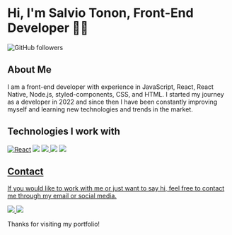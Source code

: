 <h1>Hi, I'm Salvio Tonon, Front-End Developer 👨‍💻</h1>

<img src="https://img.shields.io/github/followers/salviotonon.svg?style=social&amp;label=Follow" alt="GitHub followers">


<h2>About Me</h2>
<p>I am a front-end developer with experience in JavaScript, React, React Native, Node.js, styled-components, CSS, and HTML. I started my journey as a developer in 2022 and since then I have been constantly improving myself and learning new technologies and trends in the market.</p>
<h2>Technologies I work with</h2>
<a href="https://reactjs.org/" target="_blank"><img src="https://img.shields.io/badge/react-%2320232a.svg?style=for-the-badge&logo=react&logoColor=%2361DAFB" alt="React"></a>  
<a href="https://developer.mozilla.org/pt-BR/docs/Web/JavaScript" target="_blank"><img src="https://img.shields.io/badge/JavaScript-F7DF1E?style=for-the-badge&logo=javascript&logoColor=black" /></a>  
<a href="https://www.w3schools.com/css/" target="_blank"><img src="https://img.shields.io/badge/CSS3-1572B6?style=for-the-badge&logo=css3&logoColor=white" /> </a>  
<a href="https://nodejs.org/en/" target="_blank"><img src="https://img.shields.io/badge/node.js-6DA55F?style=for-the-badge&logo=node.js&logoColor=white" /></a>  
<a href="https://developer.mozilla.org/pt-BR/docs/Web/HTML" target="_blank"><img src="https://img.shields.io/badge/HTML5-E34F26?style=for-the-badge&logo=html5&logoColor=white"/>  

  
  

<h2>Contact</h2>
<p>If you would like to work with me or just want to say hi, feel free to contact me through my email or social media.</p>


<a href="https://www.linkedin.com/in/salvio-tonon-279579251/" target="_blank"><img src="https://img.shields.io/badge/linkedin-%230077B5.svg?style=for-the-badge&logo=linkedin&logoColor=white" /> 
<a href="https://discordapp.com/users/tonnnn#1685"><img src="https://img.shields.io/badge/Discord-5865F2?style=for-the-badge&logo=discord&logoColor=white" /></a>


Thanks for visiting my portfolio!  

  



